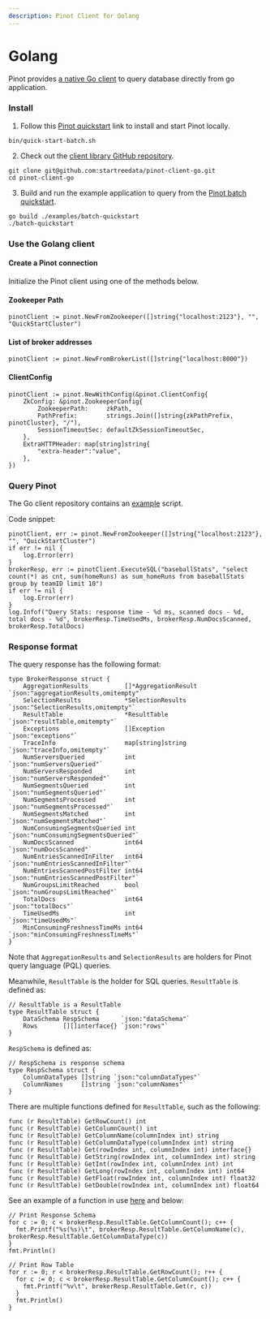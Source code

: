 ```yaml
---
description: Pinot Client for Golang
---
```


# Golang

Pinot provides [a native Go client](https://github.com/startreedata/pinot-client-go) to query database directly from go application.&#x20;

### Install

1. Follow this [Pinot quickstart](https://apache-pinot.gitbook.io/apache-pinot-cookbook/getting-started/running-pinot-locally) link to install and start Pinot locally.

```
bin/quick-start-batch.sh
```

2. Check out the [client library GitHub repository](https://github.com/startreedata/pinot-client-go/tree/master).

```
git clone git@github.com:startreedata/pinot-client-go.git
cd pinot-client-go
```

3. Build and run the example application to query from the [Pinot batch quickstart](https://docs.pinot.apache.org/basics/getting-started/running-pinot-locally).

```
go build ./examples/batch-quickstart
./batch-quickstart
```

### Use the Golang client

#### Create a Pinot connection

Initialize the Pinot client using one of the methods below.

#### Zookeeper Path

```
pinotClient := pinot.NewFromZookeeper([]string{"localhost:2123"}, "", "QuickStartCluster")
```

#### List of broker addresses

```
pinotClient := pinot.NewFromBrokerList([]string{"localhost:8000"})
```

#### ClientConfig

```
pinotClient := pinot.NewWithConfig(&pinot.ClientConfig{
	ZkConfig: &pinot.ZookeeperConfig{
		ZookeeperPath:     zkPath,
		PathPrefix:        strings.Join([]string{zkPathPrefix, pinotCluster}, "/"),
		SessionTimeoutSec: defaultZkSessionTimeoutSec,
	},
    ExtraHTTPHeader: map[string]string{
        "extra-header":"value",
    },
})
```

### Query Pinot

The Go client repository contains an [example](https://github.com/startreedata/pinot-client-go/blob/master/examples/batch-quickstart/main.go) script.&#x20;

Code snippet:

```
pinotClient, err := pinot.NewFromZookeeper([]string{"localhost:2123"}, "", "QuickStartCluster")
if err != nil {
    log.Error(err)
}
brokerResp, err := pinotClient.ExecuteSQL("baseballStats", "select count(*) as cnt, sum(homeRuns) as sum_homeRuns from baseballStats group by teamID limit 10")
if err != nil {
    log.Error(err)
}
log.Infof("Query Stats: response time - %d ms, scanned docs - %d, total docs - %d", brokerResp.TimeUsedMs, brokerResp.NumDocsScanned, brokerResp.TotalDocs)
```

### Response format

The query response has the following format:

```
type BrokerResponse struct {
	AggregationResults          []*AggregationResult `json:"aggregationResults,omitempty"`
	SelectionResults            *SelectionResults    `json:"SelectionResults,omitempty"`
	ResultTable                 *ResultTable         `json:"resultTable,omitempty"`
	Exceptions                  []Exception          `json:"exceptions"`
	TraceInfo                   map[string]string    `json:"traceInfo,omitempty"`
	NumServersQueried           int                  `json:"numServersQueried"`
	NumServersResponded         int                  `json:"numServersResponded"`
	NumSegmentsQueried          int                  `json:"numSegmentsQueried"`
	NumSegmentsProcessed        int                  `json:"numSegmentsProcessed"`
	NumSegmentsMatched          int                  `json:"numSegmentsMatched"`
	NumConsumingSegmentsQueried int                  `json:"numConsumingSegmentsQueried"`
	NumDocsScanned              int64                `json:"numDocsScanned"`
	NumEntriesScannedInFilter   int64                `json:"numEntriesScannedInFilter"`
	NumEntriesScannedPostFilter int64                `json:"numEntriesScannedPostFilter"`
	NumGroupsLimitReached       bool                 `json:"numGroupsLimitReached"`
	TotalDocs                   int64                `json:"totalDocs"`
	TimeUsedMs                  int                  `json:"timeUsedMs"`
	MinConsumingFreshnessTimeMs int64                `json:"minConsumingFreshnessTimeMs"`
}
```

Note that `AggregationResults` and `SelectionResults` are holders for Pinot query language (PQL) queries.

Meanwhile, `ResultTable` is the holder for SQL queries. `ResultTable` is defined as:

```
// ResultTable is a ResultTable
type ResultTable struct {
	DataSchema RespSchema      `json:"dataSchema"`
	Rows       [][]interface{} `json:"rows"`
}
```

`RespSchema` is defined as:

```
// RespSchema is response schema
type RespSchema struct {
	ColumnDataTypes []string `json:"columnDataTypes"`
	ColumnNames     []string `json:"columnNames"`
}
```

There are multiple functions defined for `ResultTable`, such as the following:

```
func (r ResultTable) GetRowCount() int
func (r ResultTable) GetColumnCount() int
func (r ResultTable) GetColumnName(columnIndex int) string
func (r ResultTable) GetColumnDataType(columnIndex int) string
func (r ResultTable) Get(rowIndex int, columnIndex int) interface{}
func (r ResultTable) GetString(rowIndex int, columnIndex int) string
func (r ResultTable) GetInt(rowIndex int, columnIndex int) int
func (r ResultTable) GetLong(rowIndex int, columnIndex int) int64
func (r ResultTable) GetFloat(rowIndex int, columnIndex int) float32
func (r ResultTable) GetDouble(rowIndex int, columnIndex int) float64
```

See an example of a function in use [here](https://github.com/fx19880617/pinot-client-go/blob/master/examples/batch-quickstart/main.go#L58) and below:

```
// Print Response Schema
for c := 0; c < brokerResp.ResultTable.GetColumnCount(); c++ {
  fmt.Printf("%s(%s)\t", brokerResp.ResultTable.GetColumnName(c), brokerResp.ResultTable.GetColumnDataType(c))
}
fmt.Println()

// Print Row Table
for r := 0; r < brokerResp.ResultTable.GetRowCount(); r++ {
  for c := 0; c < brokerResp.ResultTable.GetColumnCount(); c++ {
    fmt.Printf("%v\t", brokerResp.ResultTable.Get(r, c))
  }
  fmt.Println()
}
```
